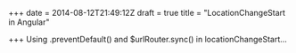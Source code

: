 +++
date = 2014-08-12T21:49:12Z
draft = true
title = "LocationChangeStart in Angular"

+++
Using .preventDefault() and $urlRouter.sync() in locationChangeStart...
